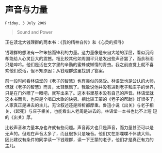 # 声音与力量
`Friday, 3 July 2009`
> Sound and Power

正在读北大钱理群的两本书：《我的精神自传》和《心灵的探寻》

钱理群的想法有一种笨拙而锋利的力量。这力量像是来自大地的深层，看似沉闷
却能给人心灵巨大的震撼。相比较其他如周国平只是发出些声音罢了，而余秋雨
只是呻吟。他们是活在文字里的辛勤的蜜蜂或懒惰的青虫。我之前直觉上就不喜
欢他们说话，但不知原因；从钱理群这里找到了答案。

前一段时间看林语堂的《老子的智慧》也有类似的感受。林语堂也是公认的大师，
但就《老子的智慧》而言，太轻飘飘了。我敢说他并没有进到老子和庄子的世界，
只是在门外瞟了一眼吧，就写出来了。这本书里基本没有自己的声音。林语堂就
这本书而言，也只是个唱口水歌的快男。相比较王蒙的《老子的帮助》好很多了。
人家真正是进去的主儿，无论叙述还是辨析都厚重。鲁迅小说《出关》与老子相
关，《起死》与庄子相关，也能看出人老周是进去的。林语堂一本书也比不上短
短的《出关》厚。

比较声音和力量本身也许就有些问题。声音再大也只是声音，而力量甚至可以是
无声的。但现在声音太多了，而且很多只是噪音。他们又在那喋喋不休装大师。
因此建议有条件的同学读一下钱理群，读一下王蒙的老子，他们才是真正有力的
主儿。

